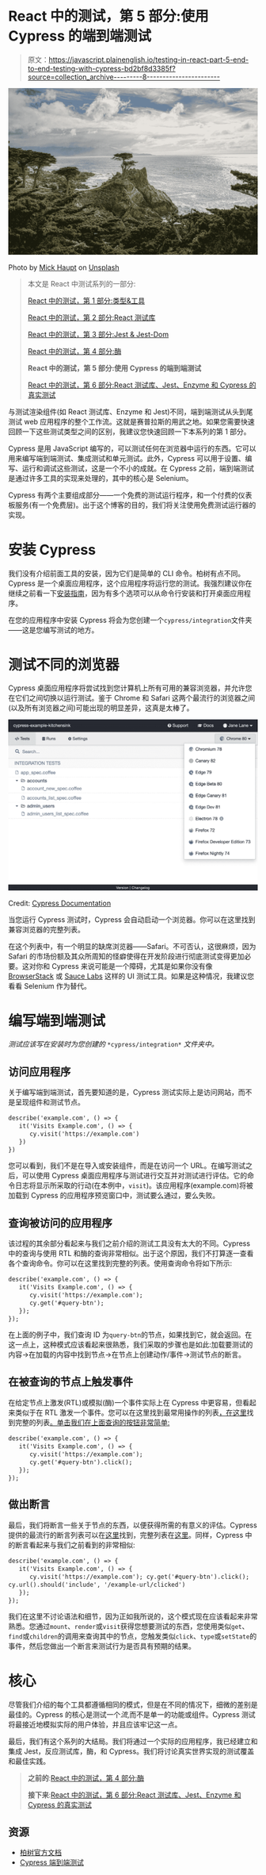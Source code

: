 # React 中的测试，第 5 部分:使用 Cypress 的端到端测试

> 原文：<https://javascript.plainenglish.io/testing-in-react-part-5-end-to-end-testing-with-cypress-bd2bf8d3385f?source=collection_archive---------8----------------------->

![](img/f6b36e51786450d19d1b1d811b0a4c72.png)

Photo by [Mick Haupt](https://unsplash.com/@rocinante_11?utm_source=unsplash&utm_medium=referral&utm_content=creditCopyText) on [Unsplash](https://unsplash.com/?utm_source=unsplash&utm_medium=referral&utm_content=creditCopyText)

> 本文是 React 中测试系列的一部分:
> 
> [React 中的测试，第 1 部分:类型&工具](https://medium.com/javascript-in-plain-english/testing-in-react-part-1-types-tools-244107abf0c6)
> 
> [React 中的测试，第 2 部分:React 测试库](https://medium.com/javascript-in-plain-english/testing-in-react-part-2-react-testing-library-f32432b93c6c)
> 
> [React 中的测试，第 3 部分:Jest & Jest-Dom](https://medium.com/javascript-in-plain-english/testing-in-react-part-3-jest-jest-dom-7a8a03ae60b)
> 
> [React 中的测试，第 4 部分:酶](https://medium.com/javascript-in-plain-english/testing-in-react-part-4-enzyme-9b030ad616ae)
> 
> **React 中的测试，第 5 部分:使用 Cypress 的端到端测试**
> 
> [React 中的测试，第 6 部分:React 测试库、Jest、Enzyme 和 Cypress 的真实测试](https://medium.com/javascript-in-plain-english/testing-in-react-part-6-real-world-testing-with-react-testing-library-jest-enzyme-and-cypress-9c73436d95d8)

与测试渲染组件(如 React 测试库、Enzyme 和 Jest)不同，端到端测试从头到尾测试 web 应用程序的整个工作流。这就是赛普拉斯的用武之地。如果您需要快速回顾一下这些测试类型之间的区别，我建议您快速回顾一下本系列的第 1 部分。

Cypress 是用 JavaScript 编写的，可以测试任何在浏览器中运行的东西。它可以用来编写端到端测试、集成测试和单元测试。此外，Cypress 可以用于设置、编写、运行和调试这些测试，这是一个不小的成就。在 Cypress 之前，端到端测试是通过许多工具的实现来处理的，其中的核心是 Selenium。

Cypress 有两个主要组成部分——一个免费的测试运行程序，和一个付费的仪表板服务(有一个免费层)。出于这个博客的目的，我们将关注使用免费测试运行器的实现。

# 安装 Cypress

我们没有介绍前面工具的安装，因为它们是简单的 CLI 命令。柏树有点不同。Cypress 是一个桌面应用程序，这个应用程序将运行您的测试。我强烈建议你在继续之前看一下[安装指南](https://docs.cypress.io/guides/getting-started/installing-cypress.html#Opening-Cypress)，因为有多个选项可以从命令行安装和打开桌面应用程序。

在您的应用程序中安装 Cypress 将会为您创建一个`cypress/integration`文件夹——这是您编写测试的地方。

# 测试不同的浏览器

Cypress 桌面应用程序将尝试找到您计算机上所有可用的兼容浏览器，并允许您在它们之间切换以运行测试。鉴于 Chrome 和 Safari 这两个最流行的浏览器之间(以及所有浏览器之间)可能出现的明显差异，这真是太棒了。

![](img/91bb1d45610964946da1f1555ba4cbdf.png)

Credit: [Cypress Documentation](https://docs.cypress.io/guides/getting-started/installing-cypress.html#Switching-browsers)

当您运行 Cypress 测试时，Cypress 会自动启动一个浏览器。你可以在这里找到兼容浏览器的完整列表。

在这个列表中，有一个明显的缺席浏览器——Safari。不可否认，这很麻烦，因为 Safari 的市场份额及其众所周知的怪癖使得在开发阶段进行彻底测试变得更加必要。这对你和 Cypress 来说可能是一个障碍，尤其是如果你没有像 [BrowserStack](https://www.browserstack.com/) 或 [Sauce Labs](https://saucelabs.com/) 这样的 UI 测试工具。如果是这种情况，我建议您看看 Selenium 作为替代。

# 编写端到端测试

*测试应该写在安装时为您创建的* `*cypress/integration*` *文件夹中。*

## 访问应用程序

关于编写端到端测试，首先要知道的是，Cypress 测试实际上是访问网站，而不是呈现组件和测试节点。

```
describe('example.com', () => {   
   it('Visits Example.com', () => {         
      cy.visit('https://example.com')   
   }) 
})
```

您可以看到，我们不是在导入或安装组件，而是在访问一个 URL。在编写测试之后，可以使用 Cypress 桌面应用程序与测试进行交互并对测试进行评估。它的命令日志将显示所采取的行动(在本例中，`visit`)。该应用程序(example.com)将被加载到 Cypress 的应用程序预览窗口中，测试要么通过，要么失败。

## 查询被访问的应用程序

该过程的其余部分看起来与我们之前介绍的测试工具没有太大的不同。Cypress 中的查询与使用 RTL 和酶的查询非常相似。出于这个原因，我们不打算逐一查看各个查询命令。你可以在这里找到完整的列表。使用查询命令将如下所示:

```
describe('example.com', () => {   
   it('Visits Example.com', () => {         
      cy.visit('https://example.com');
      cy.get('#query-btn');
   });
});
```

在上面的例子中，我们查询 ID 为`query-btn`的节点，如果找到它，就会返回。在这一点上，这种模式应该看起来很熟悉，我们采取的步骤也是如此:加载要测试的内容→在加载的内容中找到节点→在节点上创建动作/事件→测试节点的断言。

## 在被查询的节点上触发事件

在给定节点上激发(RTL)或模拟(酶)一个事件实际上在 Cypress 中更容易，但看起来类似于在 RTL 激发一个事件。您可以在这里找到最常用操作的列表[，在这里](https://example.cypress.io/commands/actions)找到完整的列表[。单击我们在上面查询的按钮非常简单:](https://docs.cypress.io/api/events/catalog-of-events.html#Cypress-Events)

```
describe('example.com', () => {   
   it('Visits Example.com', () => {         
      cy.visit('https://example.com');
      cy.get('#query-btn').click();
   });
});
```

## 做出断言

最后，我们将断言一些关于节点的东西，以便获得所需的有意义的评估。Cypress 提供的最流行的断言列表可以在[这里](https://example.cypress.io/commands/assertions)找到，完整列表在[这里](https://docs.cypress.io/guides/references/assertions.html#Chai)。同样，Cypress 中的断言看起来与我们之前看到的非常相似:

```
describe('example.com', () => {   
   it('Visits Example.com', () => {         
      cy.visit('https://example.com'); cy.get('#query-btn').click(); cy.url().should('include', '/example-url/clicked')
   });
});
```

我们在这里不讨论语法和细节，因为正如我所说的，这个模式现在应该看起来非常熟悉。您通过`mount`、`render`或`visit`获得您想要测试的东西，您使用类似`get`、`find`或`children`的调用来查询其中的节点，您触发类似`click`、`type`或`setState`的事件，然后您做出一个断言来测试行为是否具有预期的结果。

# 核心

尽管我们介绍的每个工具都遵循相同的模式，但是在不同的情况下，细微的差别是最佳的。Cypress 的核心是测试一个*流*,而不是单一的功能或组件。Cypress 测试将最接近地模拟实际的用户体验，并且应该牢记这一点。

最后，我们有这个系列的大结局。我们将通过一个实际的应用程序，我已经建立和集成 Jest，反应测试库，酶，和 Cypress。我们将讨论真实世界实现的测试覆盖和最佳实践。

> **之前的**:[React 中的测试，第 4 部分:酶](https://medium.com/javascript-in-plain-english/testing-in-react-part-4-enzyme-9b030ad616ae)
> 
> **接下来**:[React 中的测试，第 6 部分:React 测试库、Jest、Enzyme 和 Cypress 的真实测试](https://medium.com/javascript-in-plain-english/testing-in-react-part-6-real-world-testing-with-react-testing-library-jest-enzyme-and-cypress-9c73436d95d8)

## 资源

*   [柏树官方文档](https://www.cypress.io/)
*   [Cypress 端到端测试](https://www.youtube.com/watch?v=7N63cMKosIE)